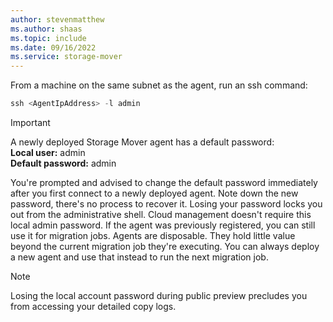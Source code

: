 ```yaml
---
author: stevenmatthew
ms.author: shaas
ms.topic: include
ms.date: 09/16/2022
ms.service: storage-mover
---
```


<!-- 
!########################################################
STATUS: IN REVIEW

CONTENT: final

REVIEW Stephen/Fabian: not reviewed
REVIEW Engineering: not reviewed

!########################################################
-->
From a machine on the same subnet as the agent, run an ssh command:

```powershell
ssh <AgentIpAddress> -l admin
```

> [!IMPORTANT]
> A newly deployed Storage Mover agent has a default password: </br>**Local user:** admin </br>**Default password:** admin

You're prompted and advised to change the default password immediately after you first connect to a newly deployed agent. Note down the new password, there's no process to recover it. Losing your password locks you out from the administrative shell. Cloud management doesn't require this local admin password. If the agent was previously registered, you can still use it for migration jobs. Agents are disposable. They hold little value beyond the current migration job they're executing. You can always deploy a new agent and use that instead to run the next migration job.

> [!NOTE]
> Losing the local account password during public preview precludes you from accessing your detailed copy logs.
